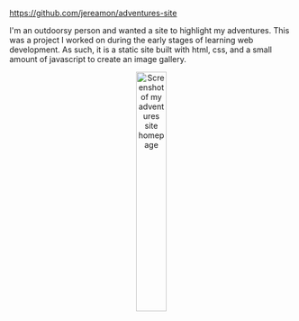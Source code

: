https://github.com/jereamon/adventures-site

I'm an outdoorsy person and wanted a site to highlight my adventures. This was a project I worked on during the early stages of learning web development. As such, it is a static site built with html, css, and a small amount of javascript to create an image gallery.

<p align="center">
  <img src="https://github.com/jereamon/adventures-site/blob/master/adventure-site-screencap.png" alt="Screenshot of my adventures site homepage" width="33%">
</p>
